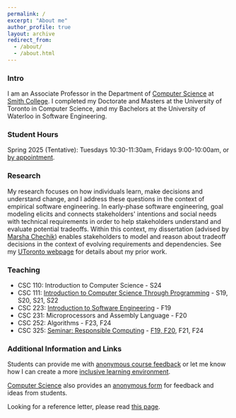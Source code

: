 ```yaml
---
permalink: /
excerpt: "About me"
author_profile: true
layout: archive
redirect_from: 
  - /about/
  - /about.html
---
```


<!--
__**SURF 2023**__ I'm hiring *new* SURF students this summer. Please email amgrubb@smith.edu with your resume, _unofficial_ transcript, and a writing sample to apply.


[I'm hiring SURF students this summer. Please apply and rank my lab highly.](https://smithcollege.qualtrics.com/jfe/form/SV_0weEdxIWxMU9iCy) _Note: The last page of the application, asks for a title and brief description of the project. This field is not used in computer science. Please enter a short description from any of [my labs project](https://amgrubb.github.io/projects/), also the description at the bottom of our [lab page](https://amgrubb.github.io/grubb-lab/)._
-->

### Intro

I am an Associate Professor in the Department of [Computer Science](http://cs.smith.edu/) at [Smith College](www.smith.edu). 
I completed my Doctorate and Masters at the University of Toronto in Computer Science, 
and my Bachelors at the University of Waterloo in Software Engineering.

### Student Hours

Spring 2025 (Tentative): Tuesdays 10:30-11:30am, Fridays 9:00-10:00am, or [by appointment](https://calendar.app.google/RvTzq8WJ8NAsMRkc6).

<!--
Spring 2022: In-person on Wednesday 6-7pm in Ford Hall 355. Online (Zoom) during times listed in my [appointment calendar](https://tinyurl.com/grubb-app).  
Appointments: [https://tinyurl.com/grubb-app](https://tinyurl.com/grubb-app)
-->

### Research 
My research focuses on how individuals learn, make decisions and understand change, and 
I address these questions in the context of empirical software engineering. 
In early-phase software engineering, goal modeling elicits and connects stakeholders' intentions and 
social needs with technical requirements in order to help stakeholders understand and evaluate potential tradeoffs. 
Within this context, my dissertation (advised by [Marsha Chechik](http://www.cs.toronto.edu/~chechik)) enables 
stakeholders to model and reason about tradeoff decisions in the context of evolving requirements and dependencies. 
See my [UToronto webpage](http://www.cs.toronto.edu/~amgrubb) for details about my prior work.

### Teaching 

* CSC 110: Introduction to Computer Science - S24
* CSC 111: [Introduction to Computer Science Through Programming](https://amgrubb.github.io/csc111) - S19, S20, S21, S22
* CSC 223: [Introduction to Software Engineering](files/CSC223F19.pdf) - F19
* CSC 231: Microprocessors and Assembly Language - F20
* CSC 252: Algorithms - F23, F24 
* CSC 325: [Seminar: Responsible Computing](files/CSC325F19.pdf) - [F19, F20](https://doi.org/10.35482/csc.002.2021), F21, F24

### Additional Information and Links

Students can provide me with [anonymous course feedback](https://forms.gle/vAFiNqMaovom9Gjf8) or let me know how I can create a more [inclusive learning environment](https://forms.gle/ZT7s6q8mA1Lz3eZV7).

[Computer Science](https://www.smith.edu/academics/computer-science) also provides an [anonymous form](https://forms.gle/ivNdENCtDsQqEyMC7) for feedback and ideas from students. 

Looking for a reference letter, please read [this page](/letters/).
